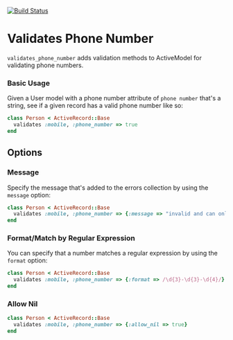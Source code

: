 [![Build Status](https://secure.travis-ci.org/travisjeffery/validates_phone_number.png)](http://travis-ci.org/travisjeffery/validates_phone_number)

# Validates Phone Number

`validates_phone_number` adds validation methods to ActiveModel for validating
phone numbers.

### Basic Usage

Given a User model with a phone number attribute of `phone number`
that's a string, see if a given record has a valid phone number like so:

```ruby
class Person < ActiveRecord::Base
  validates :mobile, :phone_number => true
end
```

## Options

### Message

Specify the message that's added to the errors collection by using the
`message` option:

```ruby
class Person < ActiveRecord::Base
  validates :mobile, :phone_number => {:message => "invalid and can only be attributable to human error"}
end
```

### Format/Match by Regular Expression

You can specify that a number matches a regular expression by using the
`format` option:

```ruby
class Person < ActiveRecord::Base
  validates :mobile, :phone_number => {:format => /\d{3}-\d{3}-\d{4}/}
end
```

### Allow Nil

```ruby
class Person < ActiveRecord::Base
  validates :mobile, :phone_number => {:allow_nil => true}
end
```
